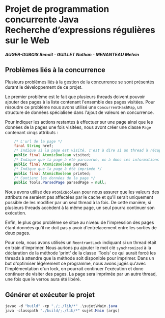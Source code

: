 # Projet de programmation concurrente Java <br> Recherche d’expressions régulières sur le Web

##### AUGER-DUBOIS Benoît - GUILLET Nathan - MENANTEAU Melvin

## Problèmes liés à la concurrence

Plusieurs problèmes liés à la gestion de la concurrence se sont présentés durant le développement de ce projet.

Le premier problème est le fait que plusieurs threads doivent pouvoir ajouter des pages à la liste contenant l'ensemble des pages visitées. Pour résoudre ce problème nous avons utilisé une `ConcurrentHashMap`, un structure de données spécialisée dans l'ajout de valeurs en concurrence.

Pour indiquer les actions restantes à effectuer sur une page ainsi que les données de la pages une fois visitées, nous avont créer une classe `Page` contenant cinqs attributs :

```java
    /* L'url de la page */
    final String href;
    /* Indique si la page est visité, c'est à dire si un thread à récupérer la page pour la parcourir */
    public final AtomicBoolean visited;
    /* Indique que la page à été parcourue, on à donc les informations sur les liens et le nombre d'occurences qu'elle contient */
    public final AtomicBoolean parsed;
    /* Indique que la page à été imprimée */
    public final AtomicBoolean printed;
    /* Contient les données de la page */
    public Tools.ParsedPage parsedPage = null;
```

Nous avons utilisé des `AtomicBoolean` pour nous assurer que les valeurs des attributs ne seraient pas affectées par le cache et qu'il serait uniquement possible de les modifier par un seul thread à la fois. De cette manière, si plusieurs threads accèdent à la même page, un seul pourra continuer son exécution.

Enfin, le plus gros problème se situe au niveau de l'impression des pages étant données qu'il ne doit pas y avoir d'entrelacement entre les sorties de deux pages.

Pour cela, nous avons utilisés un `ReentrantLock` indiquant si un thread était en train d'imprimer. Nous aurions pu ajouter le mot clé `synchronized` à la déclaration de la méthode 'print' de la classe 'Tools' ce qui aurait forcé les threads à attendre que la méthode soit disponible pour imprimer.
Dans un but d'optimiser légérement ce programme, nous avons jugés qu'avec l'implémentation d'un lock, on pourrait continuer l'exécution et donc continuer de visiter des pages. La page sera imprimée par un autre thread, une fois que le verrou aura été libéré.

## Générer et exécuter le projet

```java
javac -d "build" -cp "./;./lib/*" .\sujet\Main.java
java -classpath "./build/;./lib/*" sujet.Main [args]
```
